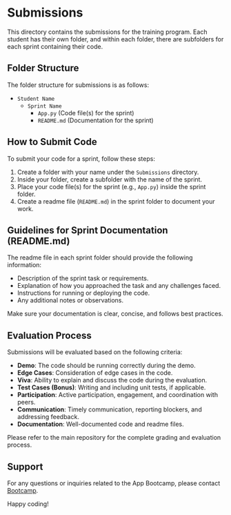 # Submissions

This directory contains the submissions for the training program. Each student has their own folder, and within each folder, there are subfolders for each sprint containing their code.

## Folder Structure

The folder structure for submissions is as follows:

- `Student Name`
  - `Sprint Name`
    - `App.py` (Code file(s) for the sprint)
    - `README.md` (Documentation for the sprint)

## How to Submit Code

To submit your code for a sprint, follow these steps:

1. Create a folder with your name under the `Submissions` directory.
2. Inside your folder, create a subfolder with the name of the sprint.
3. Place your code file(s) for the sprint (e.g., `App.py`) inside the sprint folder.
4. Create a readme file (`README.md`) in the sprint folder to document your work.

## Guidelines for Sprint Documentation (README.md)

The readme file in each sprint folder should provide the following information:

- Description of the sprint task or requirements.
- Explanation of how you approached the task and any challenges faced.
- Instructions for running or deploying the code.
- Any additional notes or observations.

Make sure your documentation is clear, concise, and follows best practices.

## Evaluation Process

Submissions will be evaluated based on the following criteria:

- **Demo**: The code should be running correctly during the demo.
- **Edge Cases**: Consideration of edge cases in the code.
- **Viva**: Ability to explain and discuss the code during the evaluation.
- **Test Cases (Bonus)**: Writing and including unit tests, if applicable.
- **Participation**: Active participation, engagement, and coordination with peers.
- **Communication**: Timely communication, reporting blockers, and addressing feedback.
- **Documentation**: Well-documented code and readme files.

Please refer to the main repository for the complete grading and evaluation process.

## Support

For any questions or inquiries related to the App Bootcamp, please contact [Bootcamp](bootcamp@xgrid.co).

Happy coding!
